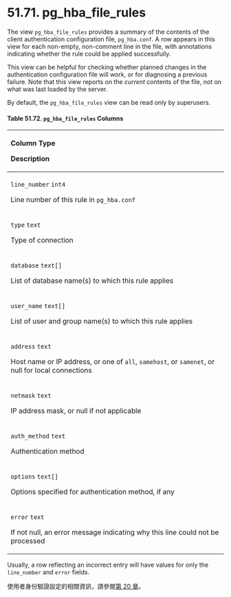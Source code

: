 # 51.71. pg\_hba\_file\_rules

The view `pg_hba_file_rules` provides a summary of the contents of the client authentication configuration file, `pg_hba.conf`. A row appears in this view for each non-empty, non-comment line in the file, with annotations indicating whether the rule could be applied successfully.

This view can be helpful for checking whether planned changes in the authentication configuration file will work, or for diagnosing a previous failure. Note that this view reports on the _current_ contents of the file, not on what was last loaded by the server.

By default, the `pg_hba_file_rules` view can be read only by superusers.

#### **Table 51.72. `pg_hba_file_rules` Columns**

<table>
  <thead>
    <tr>
      <th style="text-align:left">
        <p>Column Type</p>
        <p>Description</p>
      </th>
    </tr>
  </thead>
  <tbody>
    <tr>
      <td style="text-align:left">
        <p><code>line_number</code>  <code>int4</code>
        </p>
        <p>Line number of this rule in <code>pg_hba.conf</code>
        </p>
      </td>
    </tr>
    <tr>
      <td style="text-align:left">
        <p><code>type</code>  <code>text</code>
        </p>
        <p>Type of connection</p>
      </td>
    </tr>
    <tr>
      <td style="text-align:left">
        <p><code>database</code>  <code>text[]</code>
        </p>
        <p>List of database name(s) to which this rule applies</p>
      </td>
    </tr>
    <tr>
      <td style="text-align:left">
        <p><code>user_name</code>  <code>text[]</code>
        </p>
        <p>List of user and group name(s) to which this rule applies</p>
      </td>
    </tr>
    <tr>
      <td style="text-align:left">
        <p><code>address</code>  <code>text</code>
        </p>
        <p>Host name or IP address, or one of <code>all</code>, <code>samehost</code>,
          or <code>samenet</code>, or null for local connections</p>
      </td>
    </tr>
    <tr>
      <td style="text-align:left">
        <p><code>netmask</code>  <code>text</code>
        </p>
        <p>IP address mask, or null if not applicable</p>
      </td>
    </tr>
    <tr>
      <td style="text-align:left">
        <p><code>auth_method</code>  <code>text</code>
        </p>
        <p>Authentication method</p>
      </td>
    </tr>
    <tr>
      <td style="text-align:left">
        <p><code>options</code>  <code>text[]</code>
        </p>
        <p>Options specified for authentication method, if any</p>
      </td>
    </tr>
    <tr>
      <td style="text-align:left">
        <p><code>error</code>  <code>text</code>
        </p>
        <p>If not null, an error message indicating why this line could not be processed</p>
      </td>
    </tr>
  </tbody>
</table>

Usually, a row reflecting an incorrect entry will have values for only the `line_number` and `error` fields.

使用者身份驗證設定的相關資訊，請參閱[第 20 章](../../server-administration/client-authentication/)。

